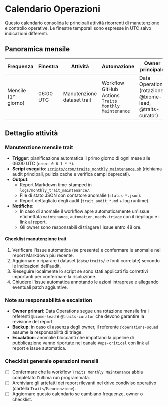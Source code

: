 # Calendario Operazioni

Questo calendario consolida le principali attività ricorrenti di manutenzione e controllo operative. Le finestre temporali sono espresse in UTC salvo indicazioni differenti.

## Panoramica mensile

| Frequenza | Finestra | Attività | Automazione | Owner principale | Output | Checklist |
|-----------|----------|----------|-------------|------------------|--------|-----------|
| Mensile (1° giorno) | 06:00 UTC | Manutenzione dataset trait | Workflow GitHub Actions `Traits Monthly Maintenance` | Data Operations (rotazione: @biome-lead, @traits-curator) | `logs/monthly_trait_maintenance/` (report + status) | Vedi [Checklist manutenzione trait](#checklist-manutenzione-trait) |

## Dettaglio attività

### Manutenzione mensile trait

- **Trigger**: pianificazione automatica il primo giorno di ogni mese alle 06:00 UTC (`cron: 0 6 1 * *`).
- **Script eseguito**: [`scripts/cron/traits_monthly_maintenance.sh`](../../scripts/cron/traits_monthly_maintenance.sh) (richiama audit principali, pulizia cache e verifica campi deprecati).
- **Output**:
  - Report Markdown time-stamped in `logs/monthly_trait_maintenance/`.
  - File di stato JSON con contatore anomalie (`status-*.json`).
  - Report dettagliato degli audit (`trait_audit_*.md` + log runtime).
- **Notifiche**:
  - In caso di anomalie il workflow apre automaticamente un'issue etichettata `maintenance`, `automation`, `needs-triage` con il riepilogo e i link al report.
  - Gli owner sono responsabili di triagare l'issue entro 48 ore.

#### Checklist manutenzione trait

1. Verificare l'issue automatica (se presente) e confermare le anomalie nel report Markdown più recente.
2. Aggiornare o riparare i dataset (`data/traits/` e fonti correlate) secondo le indicazioni dell'audit.
3. Rieseguire localmente lo script se sono stati applicati fix correttivi importanti per confermare la risoluzione.
4. Chiudere l'issue automatica annotando le azioni intraprese e allegando eventuali patch aggiuntive.

### Note su responsabilità e escalation

- **Owner primari**: Data Operations segue una rotazione mensile fra i referenti `@biome-lead` e `@traits-curator` che devono garantire la revisione del report.
- **Backup**: in caso di assenza degli owner, il referente `@operations-squad` assume la responsabilità di triage.
- **Escalation**: anomalie bloccanti che impattano la pipeline di pubblicazione vanno riportate nel canale `#ops-critical` con link al report e issue automatica.

### Checklist generale operazioni mensili

- [ ] Confermare che la workflow `Traits Monthly Maintenance` abbia completato l'ultima run programmata.
- [ ] Archiviare gli artefatti dei report rilevanti nel drive condiviso operativo (cartella `Traits/Manutenzione`).
- [ ] Aggiornare questo calendario se cambiano frequenze, owner o checklist.
